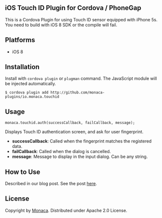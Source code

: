 ## iOS Touch ID Plugin for Cordova / PhoneGap

This is a Cordova Plugin for using Touch ID sensor equipped with iPhone 5s. You need to build with iOS 8 SDK or the compile will fail.

## Platforms

* iOS 8

## Installation

Install with ``cordova plugin`` or ``plugman`` command. The JavaScript module will be injected automatically.

    $ cordova plugin add http://github.com/monaca-plugins/io.monaca.touchid

## Usage
    
    monaca.touchid.auth(successCallback, failCallback, message);

Displays Touch ID authentication screen, and ask for user fingerprint.

* **successCallback**: Called when the fingerprint matches the registered data.
* **failCallback**: Called when the dialog is cancelled.
* **message**: Message to display in the input dialog. Can be any string. 

## How to Use

Described in our blog post. See the post [here](http://blog.monaca.mobi/).

## License

Copyright by [Monaca](http://monaca.mobi/). Distributed under Apache 2.0 License.